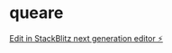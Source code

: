 # queare

[Edit in StackBlitz next generation editor ⚡️](https://stackblitz.com/~/github.com/tate706/queare)